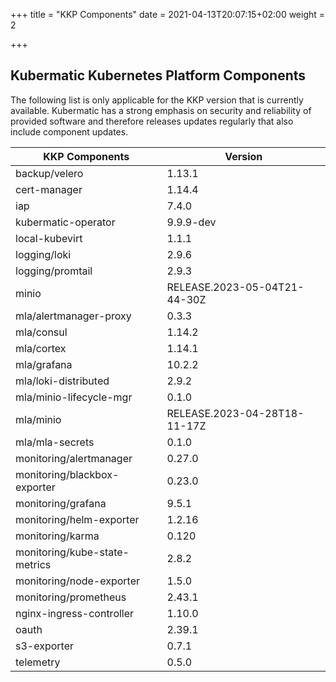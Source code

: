 +++
title = "KKP Components"
date = 2021-04-13T20:07:15+02:00
weight = 2

+++

## Kubermatic Kubernetes Platform Components

The following list is only applicable for the KKP version that is currently available. Kubermatic has a strong emphasis on security and reliability
of provided software and therefore releases updates regularly that also include component updates.

| KKP Components                 | Version                        |
| ------------------------------ | ------------------------------ |
| backup/velero                  | 1.13.1                         |
| cert-manager                   | 1.14.4                         |
| iap                            | 7.4.0                          |
| kubermatic-operator            | 9.9.9-dev                      |
| local-kubevirt                 | 1.1.1                          |
| logging/loki                   | 2.9.6                          |
| logging/promtail               | 2.9.3                          |
| minio                          | RELEASE.2023-05-04T21-44-30Z   |
| mla/alertmanager-proxy         | 0.3.3                          |
| mla/consul                     | 1.14.2                         |
| mla/cortex                     | 1.14.1                         |
| mla/grafana                    | 10.2.2                         |
| mla/loki-distributed           | 2.9.2                          |
| mla/minio-lifecycle-mgr        | 0.1.0                          |
| mla/minio                      | RELEASE.2023-04-28T18-11-17Z   |
| mla/mla-secrets                | 0.1.0                          |
| monitoring/alertmanager        | 0.27.0                         |
| monitoring/blackbox-exporter   | 0.23.0                         |
| monitoring/grafana             | 9.5.1                          |
| monitoring/helm-exporter       | 1.2.16                         |
| monitoring/karma               | 0.120                          |
| monitoring/kube-state-metrics  | 2.8.2                          |
| monitoring/node-exporter       | 1.5.0                          |
| monitoring/prometheus          | 2.43.1                         |
| nginx-ingress-controller       | 1.10.0                         |
| oauth                          | 2.39.1                         |
| s3-exporter                    | 0.7.1                          |
| telemetry                      | 0.5.0                          |
